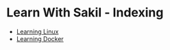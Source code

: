 # Learn With Sakil - Indexing

- [Learning Linux](./learning-linux)
- [Learning Docker](./learning-docker)
